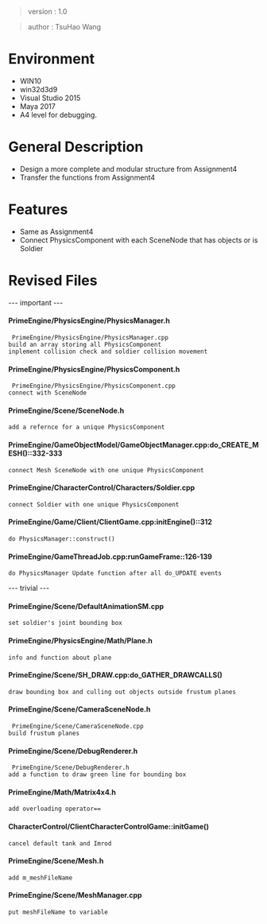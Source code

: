 > version : 1.0

> author : TsuHao Wang


# Environment
- WIN10
- win32d3d9
- Visual Studio 2015
- Maya 2017
- A4 level for debugging.


# General Description
- Design a more complete and modular structure from Assignment4
- Transfer the functions from Assignment4


# Features
- Same as Assignment4
- Connect PhysicsComponent with each SceneNode that has objects or is Soldier


# Revised Files

--- important ---

#### PrimeEngine/PhysicsEngine/PhysicsManager.h
	 PrimeEngine/PhysicsEngine/PhysicsManager.cpp
	build an array storing all PhysicsComponent
	inplement collision check and soldier collision movement
	 
#### PrimeEngine/PhysicsEngine/PhysicsComponent.h
	 PrimeEngine/PhysicsEngine/PhysicsComponent.cpp
	connect with SceneNode
	
#### PrimeEngine/Scene/SceneNode.h
	add a refernce for a unique PhysicsComponent
	
#### PrimeEngine/GameObjectModel/GameObjectManager.cpp:do_CREATE_MESH()::332-333
	connect Mesh SceneNode with one unique PhysicsComponent

#### PrimeEngine/CharacterControl/Characters/Soldier.cpp
	connect Soldier with one unique PhysicsComponent
	
#### PrimeEngine/Game/Client/ClientGame.cpp:initEngine()::312
	do PhysicsManager::construct()
	
#### PrimeEngine/GameThreadJob.cpp:runGameFrame::126-139
	do PhysicsManager Update function after all do_UPDATE events

	
--- trivial ---
	
#### PrimeEngine/Scene/DefaultAnimationSM.cpp
	set soldier's joint bounding box
	
#### PrimeEngine/PhysicsEngine/Math/Plane.h
	info and function about plane

#### PrimeEngine/Scene/SH_DRAW.cpp:do_GATHER_DRAWCALLS()
	draw bounding box and culling out objects outside frustum planes
	
#### PrimeEngine/Scene/CameraSceneNode.h
	 PrimeEngine/Scene/CameraSceneNode.cpp
	build frustum planes
	
#### PrimeEngine/Scene/DebugRenderer.h
	 PrimeEngine/Scene/DebugRenderer.h
	add a function to draw green line for bounding box
	
#### PrimeEngine/Math/Matrix4x4.h
	add overloading operator==
	
#### CharacterControl/ClientCharacterControlGame::initGame()
	cancel default tank and Imrod

#### PrimeEngine/Scene/Mesh.h
	add m_meshFileName 
	
#### PrimeEngine/Scene/MeshManager.cpp
	put meshFileName to variable

